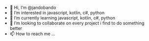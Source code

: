 - 👋 Hi, I’m @jandobando
- 👀 I’m interested in javascript, kotlin, c#, python
- 🌱 I’m currently learning javascript, kotlin, c#, python
- 💞️ I’m looking to collaborate on every project i find to do something better
- 📫 How to reach me ...

<!---
jandobando/jandobando is a ✨ special ✨ repository because its `README.md` (this file) appears on your GitHub profile.
You can click the Preview link to take a look at your changes.
--->
